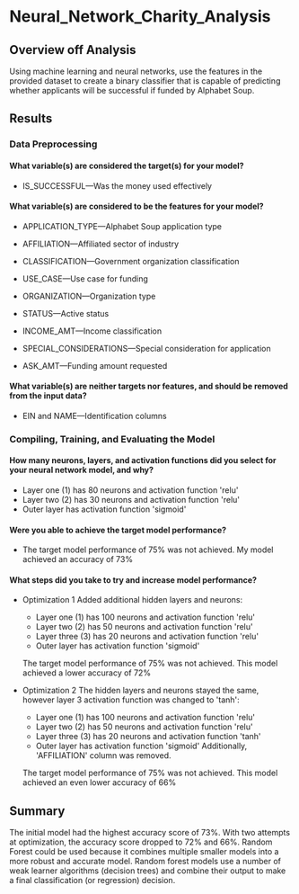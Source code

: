 # Neural_Network_Charity_Analysis
 
## Overview off Analysis
Using machine learning and neural networks, use the features in the provided dataset to create a binary classifier that is capable of predicting whether applicants will be successful if funded by Alphabet Soup.

## Results
### Data Preprocessing
#### What variable(s) are considered the target(s) for your model?
- IS_SUCCESSFUL—Was the money used effectively
 
#### What variable(s) are considered to be the features for your model?
- APPLICATION_TYPE—Alphabet Soup application type
  
- AFFILIATION—Affiliated sector of industry

- CLASSIFICATION—Government organization classification
  
- USE_CASE—Use case for funding
  
- ORGANIZATION—Organization type
  
- STATUS—Active status
  
- INCOME_AMT—Income classification
  
- SPECIAL_CONSIDERATIONS—Special consideration for application
  
- ASK_AMT—Funding amount requested
      
#### What variable(s) are neither targets nor features, and should be removed from the input data?
- EIN and NAME—Identification columns

### Compiling, Training, and Evaluating the Model
#### How many neurons, layers, and activation functions did you select for your neural network model, and why?
- Layer one (1) has 80 neurons and activation function 'relu'
- Layer two (2) has 30 neurons and activation function 'relu'
- Outer layer has activation function 'sigmoid'

#### Were you able to achieve the target model performance?
- The target model performance of 75% was not achieved. My model achieved an accuracy of 73%

#### What steps did you take to try and increase model performance?
- Optimization 1
  Added additional hidden layers and neurons:
  - Layer one (1) has 100 neurons and activation function 'relu'
  - Layer two (2) has 50 neurons and activation function 'relu'
  - Layer three (3) has 20 neurons and activation function 'relu'
  - Outer layer has activation function 'sigmoid'
  
  The target model performance of 75% was not achieved. This model achieved a lower accuracy of 72%
  
 - Optimization 2
   The hidden layers and neurons stayed the same, however layer 3 activation function was changed to 'tanh':
   - Layer one (1) has 100 neurons and activation function 'relu'
   - Layer two (2) has 50 neurons and activation function 'relu'
   - Layer three (3) has 20 neurons and activation function 'tanh'
   - Outer layer has activation function 'sigmoid'
   Additionally, 'AFFILIATION' column was removed.
   
   The target model performance of 75% was not achieved. This model achieved an even lower accuracy of 66%

## Summary
The initial model had the highest accuracy score of 73%. With two attempts at optimization, the accuracy score dropped to 72% and 66%. Random Forest could be used because it combines multiple smaller models into a more robust and accurate model. Random forest models use a number of weak learner algorithms (decision trees) and combine their output to make a final classification (or regression) decision.
